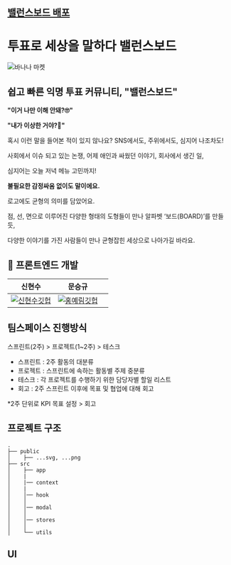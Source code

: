 ## [밸런스보드 배포](https://balanceboard.swygbro.com/)

# 투표로 세상을 말하다 밸런스보드

<img src="https://www.notion.so/image/https%3A%2F%2Fprod-files-secure.s3.us-west-2.amazonaws.com%2F53bddc75-8fc5-4555-bc7d-45e7f51b3cbc%2Fced5720d-5693-47fa-aaec-e94aa14129c7%2Fpage0.png?table=block&id=53ee1c8d-2f90-4863-ab0a-7c0ad7a20e10&spaceId=53bddc75-8fc5-4555-bc7d-45e7f51b3cbc&width=2000&userId=467708d9-ae20-4932-9d16-1a71b77a6732&cache=v2" alt="바나나 마켓"/>

## 쉽고 빠른 익명 투표 커뮤니티, "밸런스보드"

**"이거 나만 이해 안돼?🙄"**

**"내가 이상한 거야?🤔"**

혹시 이런 말을 들어본 적이 있지 않나요?
SNS에서도, 주위에서도, 심지어 나조차도!

사회에서 이슈 되고 있는 논쟁, 어제 애인과 싸웠던 이야기, 회사에서 생긴 일,

심지어는 오늘 저녁 메뉴 고민까지!

**불필요한 감정싸움 없이도 말이에요.**

로고에도 균형의 의미를 담았어요.

점, 선, 면으로 이루어진 다양한 형태의 도형들이 만나 알파벳 ‘보드(BOARD)’를 만들 듯,

다양한 이야기를 가진 사람들이 만나 균형잡힌 세상으로 나아가길 바라요.

## 🏃 프론트엔드 개발

|                                              신현수                                              |                                                문승규                                                 |     |
| :----------------------------------------------------------------------------------------------: | :---------------------------------------------------------------------------------------------------: | :-: |
| [![신현수깃헙](https://avatars.githubusercontent.com/u/58941022?v=4)](https://github.com/scato3) | [![홍예림깃헙](https://avatars.githubusercontent.com/u/84954439?v=4)](https://github.com/munseunggyu) |

## 팀스페이스 진행방식

스프린트(2주) > 프로젝트(1~2주) > 테스크

- 스프린트 : 2주 활동의 대분류
- 프로젝트 : 스프린트에 속하는 활동별 주제 중분류
- 테스크 : 각 프로젝트를 수행하기 위한 담당자별 할일 리스트
- 회고 : 2주 스프린트 이후에 목표 및 협업에 대해 회고

\*2주 단위로 KPI 목표 설정 > 회고

## 프로젝트 구조

```
.
├── public
│    ├── ...svg, ...png
├── src
│    ├── app
│    |
│    |── context
│    |
│    │── hook
│    │
│    │── modal
│    │
│    │── stores
│    │
│    └── utils

```

## UI
